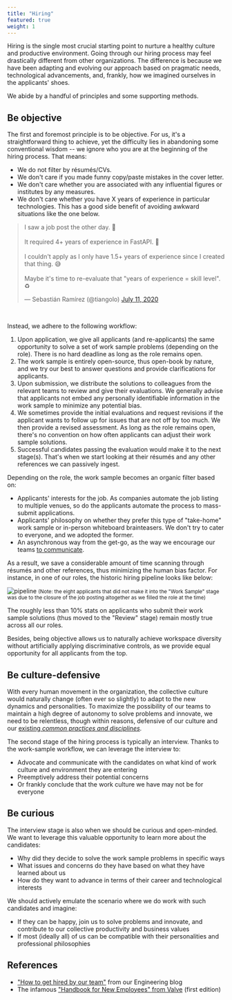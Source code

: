 ```yaml
---
title: "Hiring"
featured: true
weight: 1
---
```


Hiring is the single most crucial starting point to nurture a healthy culture and productive environment. Going through our hiring process may feel drastically different from other organizations. The difference is because we have been adapting and evolving our approach based on pragmatic needs, technological advancements, and, frankly, how we imagined ourselves in the applicants' shoes.

We abide by a handful of principles and some supporting methods.

## Be objective

The first and foremost principle is to be objective. For us, it's a straightforward thing to achieve, yet the difficulty lies in abandoning some conventional wisdom -- we ignore who you are at the beginning of the hiring process. That means:
* We do not filter by résumés/CVs.
* We don't care if you made funny copy/paste mistakes in the cover letter.
* We don't care whether you are associated with any influential figures or institutes by any measures.
* We don't care whether you have X years of experience in particular technologies. This has a good side benefit of avoiding awkward situations like the one below.

<blockquote class="twitter-tweet"><p lang="en" dir="ltr">I saw a job post the other day. 👔<br><br>It required 4+ years of experience in FastAPI. 🤦<br><br>I couldn&#39;t apply as I only have 1.5+ years of experience since I created that thing. 😅<br><br>Maybe it&#39;s time to re-evaluate that &quot;years of experience = skill level&quot;. ♻</p>&mdash; Sebastián Ramírez (@tiangolo) <a href="https://twitter.com/tiangolo/status/1281946592459853830?ref_src=twsrc%5Etfw">July 11, 2020</a></blockquote><br />

Instead, we adhere to the following workflow:

1. Upon application, we give all applicants (and re-applicants) the same opportunity to solve a set of work sample problems (depending on the role). There is no hard deadline as long as the role remains open.
2. The work sample is entirely open-source, thus open-book by nature, and we try our best to answer questions and provide clarifications for applicants.
3. Upon submission, we distribute the solutions to colleagues from the relevant teams to review and give their evaluations. We generally advise that applicants not embed any personally identifiable information in the work sample to minimize any potential bias.
4. We sometimes provide the initial evaluations and request revisions if the applicant wants to follow up for issues that are not off by too much. We then provide a revised assessment. As long as the role remains open, there's no convention on how often applicants can adjust their work sample solutions.
5. Successful candidates passing the evaluation would make it to the next stage(s). That's when we start looking at their résumés and any other references we can passively ingest.

Depending on the role, the work sample becomes an organic filter based on:

* Applicants' interests for the job. As companies automate the job listing to multiple venues, so do the applicants automate the process to mass-submit applications.
* Applicants' philosophy on whether they prefer this type of "take-home" work sample or in-person whiteboard brainteasers. We don't try to cater to everyone, and we adopted the former.
* An asynchronous way from the get-go, as the way we encourage our teams [to communicate](communications/README.md).

As a result, we save a considerable amount of time scanning through résumés and other references, thus minimizing the human bias factor. For instance, in one of our roles, the historic hiring pipeline looks like below:

![pipeline](https://user-images.githubusercontent.com/2837532/134993142-c86ead5b-ffe9-4a6b-92c6-8c0ee21a1387.png)
<small>(Note: the eight applicants that did not make it into the "Work Sample" stage was due to the closure of the job posting altogether as we filled the role at the time)</small>

The roughly less than 10% stats on applicants who submit their work sample solutions (thus moved to the "Review" stage) remain mostly true across all our roles.

Besides, being objective allows us to naturally achieve workspace diversity without artificially applying discriminative controls, as we provide equal opportunity for all applicants from the top.

## Be culture-defensive

With every human movement in the organization, the collective culture would naturally change (often ever so slightly) to adapt to the new dynamics and personalities. To maximize the possibility of our teams to maintain a high degree of autonomy to solve problems and innovate, we need to be relentless, though within reasons, defensive of our culture and our [existing _common practices and disciplines_](./README.md).

The second stage of the hiring process is typically an interview. Thanks to the work-sample workflow, we can leverage the interview to:

* Advocate and communicate with the candidates on what kind of work culture and environment they are entering
* Preemptively address their potential concerns
* Or frankly conclude that the work culture we have may not be for everyone

## Be curious

The interview stage is also when we should be curious and open-minded. We want to leverage this valuable opportunity to learn more about the candidates:

* Why did they decide to solve the work sample problems in specific ways
* What issues and concerns do they have based on what they have learned about us
* How do they want to advance in terms of their career and technological interests

We should actively emulate the scenario where we do work with such candidates and imagine:

* If they can be happy, join us to solve problems and innovate, and contribute to our collective productivity and business values
* If most (ideally all) of us can be compatible with their personalities and professional philosophies

## References

* ["How to get hired by our team"](https://medium.com/eq-engineering/how-to-get-hired-by-our-team-1b72b6062463) from our Engineering blog
* The infamous ["Handbook for New Employees" from Valve](https://archive.org/details/ValveEmployeeHandbook) (first edition)
